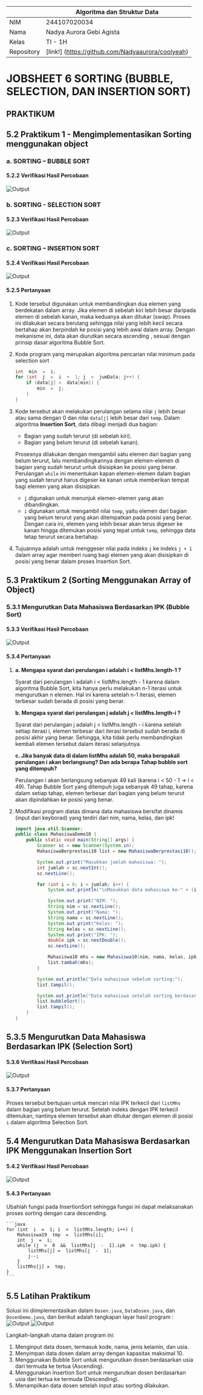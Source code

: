 |  | Algoritma dan Struktur Data |
|--|--|
|NIM  | 244107020034  |
|Nama | Nadya Aurora Gebi Agista |
|Kelas | TI - 1H |
|Repository| [link!] (https://github.com/Nadyaaurora/coolyeah)

# JOBSHEET 6 SORTING (BUBBLE, SELECTION, DAN INSERTION SORT)

## **PRAKTIKUM**
## 5.2 Praktikum 1 - Mengimplementasikan Sorting menggunakan object
### a. SORTING – BUBBLE SORT
#### 5.2.2 Verifikasi Hasil Percobaan
![Output](../img/Sorting%20-%20Bubble%20Sort.png)

### b. SORTING - SELECTION SORT
#### 5.2.3 Verifikasi Hasil Percobaan
![Output](../img/Sorting%20-%20Selection%20Sort.png)

### c. SORTING – INSERTION SORT
#### 5.2.4 Verifikasi Hasil Percobaan
![Output](../img/Sorting%20-%20Insertion%20Sort.png)

#### 5.2.5 Pertanyaan
1. Kode tersebut digunakan untuk membandingkan dua elemen yang berdekatan dalam array. Jika elemen di sebelah kiri lebih besar daripada elemen di sebelah kanan, maka keduanya akan ditukar (swap). Proses ini dilakukan secara berulang sehingga nilai yang lebih kecil secara bertahap akan berpindah ke posisi yang lebih awal dalam array. Dengan mekanisme ini, data akan diurutkan secara ascending , sesuai dengan prinsip dasar algoritma Bubble Sort.
2. Kode program yang merupakan algoritma pencarian nilai minimum pada selection sort
	```java
	int  min  =  i;
	for (int  j  =  i  +  1; j  <  jumData; j++) {
		if (data[j] <  data[min]) {
			min  =  j;
		}
	}
	```
3. Kode tersebut akan melakukan perulangan selama nilai `j` lebih besar atau sama dengan 0 dan nilai `data[j]` lebih besar dari `temp`.
Dalam algoritma **Insertion Sort**, data dibagi menjadi dua bagian:
	* Bagian yang sudah terurut (di sebelah kiri).
	* Bagian yang belum terurut (di sebelah kanan).

    Prosesnya dilakukan dengan mengambil satu elemen dari bagian yang belum terurut, lalu membandingkannya dengan elemen-elemen di bagian yang sudah terurut untuk disisipkan ke posisi yang benar. Perulangan `while` ini menentukan kapan elemen-elemen dalam bagian yang sudah terurut harus digeser ke kanan untuk memberikan tempat bagi elemen yang akan disisipkan.

	* `j` digunakan untuk menunjuk elemen-elemen yang akan dibandingkan. 
	* `i` digunakan untuk mengambil nilai `temp`, yaitu elemen dari bagian yang belum terurut yang akan ditempatkan pada posisi yang benar. Dengan cara ini, elemen yang lebih besar akan terus digeser ke kanan hingga ditemukan posisi yang tepat untuk `temp`, sehingga data tetap terurut secara bertahap.

4. Tujuannya adalah untuk menggeser nilai pada indeks `j` ke indeks `j + 1` dalam array agar memberi ruang bagi elemen yang akan disisipkan di posisi yang benar dalam proses Insertion Sort.

## 5.3 Praktikum 2 (Sorting Menggunakan Array of Object)
### 5.3.1 Mengurutkan Data Mahasiswa Berdasarkan IPK (Bubble Sort)
#### 5.3.3 Verifikasi Hasil Percobaan
![Output](../img/IPK%20-%20Bubble%20Sort.png)

#### 5.3.4 Pertanyaan
1.  **a. Mengapa syarat dari perulangan i adalah i < listMhs.length-1 ?**

	Syarat dari perulangan i adalah i < listMhs.length - 1 karena dalam algoritma Bubble Sort, kita hanya perlu melakukan n-1 iterasi untuk mengurutkan n elemen. Hal ini karena setelah n-1 iterasi, elemen terbesar sudah berada di posisi yang benar.

	**b. Mengapa syarat dari perulangan j adalah j < listMhs.length-i ?**

	Syarat dari perulangan j adalah j < listMhs.length - i karena setelah setiap iterasi i, elemen terbesar dari iterasi tersebut sudah berada di posisi akhir yang benar. Sehingga, kita tidak perlu membandingkan kembali elemen tersebut dalam iterasi selanjutnya.

	**c. Jika banyak data di dalam listMhs adalah 50, maka berapakali perulangan i akan berlangsung? Dan ada berapa Tahap bubble sort yang ditempuh?**

	Perulangan i akan berlangsung sebanyak 49 kali (karena i < 50 - 1 → i < 49). Tahap Bubble Sort yang ditempuh juga sebanyak 49 tahap, karena dalam setiap tahap, elemen terbesar dari bagian yang belum terurut akan dipindahkan ke posisi yang benar.
2. Modifikasi program diatas dimana data mahasiswa bersifat dinamis (input dari keyborad) yang terdiri dari nim, nama, kelas, dan ipk!
	```java
	import java.util.Scanner;
	public class MahasiswaDemo10 {
	    public static void main(String[] args) {
	        Scanner sc = new Scanner(System.in);
	        MahasiswaBerprestasi10 list = new MahasiswaBerprestasi10();

	        System.out.print("Masukkan jumlah mahasiswa: ");
	        int jumlah = sc.nextInt();
	        sc.nextLine(); 

	        for (int i = 0; i < jumlah; i++) {
	            System.out.println("\nMasukkan data mahasiswa ke-" + (i + 1));

	            System.out.print("NIM: ");
	            String nim = sc.nextLine();
	            System.out.print("Nama: ");
	            String nama = sc.nextLine();
	            System.out.print("Kelas: ");
	            String kelas = sc.nextLine();
	            System.out.print("IPK: ");
	            double ipk = sc.nextDouble();
	            sc.nextLine(); 

	            Mahasiswa10 mhs = new Mahasiswa10(nim, nama, kelas, ipk);
	            list.tambah(mhs);
	        }

	        System.out.println("Data mahasiswa sebelum sorting:");
	        list.tampil();

	        System.out.println("Data mahasiswa setelah sorting berdasarkan IPK (DESC):");
	        list.bubbleSort();
	        list.tampil();
	    }
	}
	```


## 5.3.5 Mengurutkan Data Mahasiswa Berdasarkan IPK (Selection Sort)
#### 5.3.6 Verifikasi Hasil Percobaan
![Output](../img/IPK%20-%20Selection%20Sort.png)

#### 5.3.7 Pertanyaan
Proses tersebut bertujuan untuk mencari nilai IPK terkecil dari `listMhs` dalam bagian yang belum terurut. Setelah indeks dengan IPK terkecil ditemukan, nantinya elemen tersebut akan ditukar dengan elemen di posisi `i` dalam algoritma Selection Sort.

## 5.4 Mengurutkan Data Mahasiswa Berdasarkan IPK Menggunakan Insertion Sort
#### 5.4.2 Verifikasi Hasil Percobaan
![Output](../img/IPK%20-%20Insertion%20Sort.png)

#### 5.4.3 Pertanyaan
Ubahlah fungsi pada InsertionSort sehingga fungsi ini dapat melaksanakan proses sorting dengan cara descending.

    ```java
    for (int  i  =  1; i  <  listMhs.length; i++) {
        Mahasiswa19  tmp  =  listMhs[i];
        int  j  =  i;
        while (j  >  0  &&  listMhs[j  -  1].ipk  <  tmp.ipk) {
            listMhs[j] =  listMhs[j  -  1];
            j--;
        }
        listMhs[j] =  tmp;
    }
    ```
	
## 5.5 Latihan Praktikum
Solusi ini diimplementasikan dalam `Dosen.java`, `DataDosen.java`, dan `DosenDemo.java`, dan berikut adalah tangkapan layar hasil program :
![Output](../img/Tugas%20Jobsheet%206%20(1).png)
![Output](../img/Tugas%20Jobsheet%206%20(2).png)

Langkah-langkah utama dalam program ini:
1.  Menginput data dosen, termasuk kode, nama, jenis kelamin, dan usia.  
2.  Menyimpan data dosen dalam array dengan kapasitas maksimal 10.  
3.  Menggunakan Bubble Sort untuk mengurutkan dosen berdasarkan usia dari termuda ke tertua (Ascending).  
4.  Menggunakan Insertion Sort untuk mengurutkan dosen berdasarkan usia dari tertua ke termuda (Descending).
5.  Menampilkan data dosen setelah input atau sorting dilakukan.